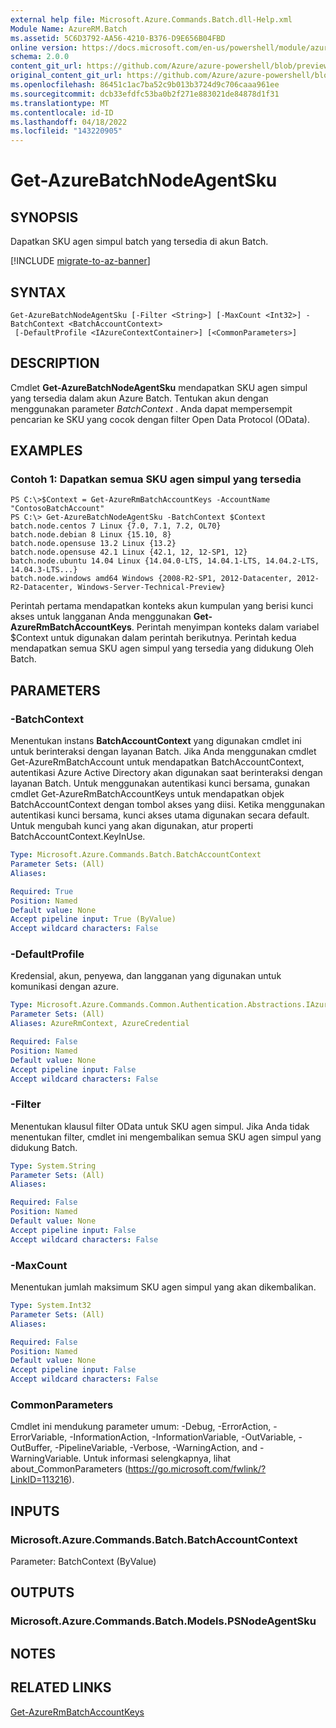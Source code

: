 ```yaml
---
external help file: Microsoft.Azure.Commands.Batch.dll-Help.xml
Module Name: AzureRM.Batch
ms.assetid: 5C6D3792-AA56-4210-B376-D9E656B04FBD
online version: https://docs.microsoft.com/en-us/powershell/module/azurerm.batch/get-azurebatchnodeagentsku
schema: 2.0.0
content_git_url: https://github.com/Azure/azure-powershell/blob/preview/src/ResourceManager/AzureBatch/Commands.Batch/help/Get-AzureBatchNodeAgentSku.md
original_content_git_url: https://github.com/Azure/azure-powershell/blob/preview/src/ResourceManager/AzureBatch/Commands.Batch/help/Get-AzureBatchNodeAgentSku.md
ms.openlocfilehash: 86451c1ac7ba52c9b013b3724d9c706caaa961ee
ms.sourcegitcommit: dcb33efdfc53ba0b2f271e883021de84878d1f31
ms.translationtype: MT
ms.contentlocale: id-ID
ms.lasthandoff: 04/18/2022
ms.locfileid: "143220905"
---
```

# Get-AzureBatchNodeAgentSku

## SYNOPSIS
Dapatkan SKU agen simpul batch yang tersedia di akun Batch.

[!INCLUDE [migrate-to-az-banner](../../includes/migrate-to-az-banner.md)]

## SYNTAX

```
Get-AzureBatchNodeAgentSku [-Filter <String>] [-MaxCount <Int32>] -BatchContext <BatchAccountContext>
 [-DefaultProfile <IAzureContextContainer>] [<CommonParameters>]
```

## DESCRIPTION
Cmdlet **Get-AzureBatchNodeAgentSku** mendapatkan SKU agen simpul yang tersedia dalam akun Azure Batch.
Tentukan akun dengan menggunakan parameter *BatchContext* .
Anda dapat mempersempit pencarian ke SKU yang cocok dengan filter Open Data Protocol (OData).

## EXAMPLES

### Contoh 1: Dapatkan semua SKU agen simpul yang tersedia
```
PS C:\>$Context = Get-AzureRmBatchAccountKeys -AccountName "ContosoBatchAccount"
PS C:\> Get-AzureBatchNodeAgentSku -BatchContext $Context 
batch.node.centos 7 Linux {7.0, 7.1, 7.2, OL70} 
batch.node.debian 8 Linux {15.10, 8} 
batch.node.opensuse 13.2 Linux {13.2} 
batch.node.opensuse 42.1 Linux {42.1, 12, 12-SP1, 12} 
batch.node.ubuntu 14.04 Linux {14.04.0-LTS, 14.04.1-LTS, 14.04.2-LTS, 14.04.3-LTS...} 
batch.node.windows amd64 Windows {2008-R2-SP1, 2012-Datacenter, 2012-R2-Datacenter, Windows-Server-Technical-Preview}
```

Perintah pertama mendapatkan konteks akun kumpulan yang berisi kunci akses untuk langganan Anda menggunakan **Get-AzureRmBatchAccountKeys**.
Perintah menyimpan konteks dalam variabel $Context untuk digunakan dalam perintah berikutnya.
Perintah kedua mendapatkan semua SKU agen simpul yang tersedia yang didukung Oleh Batch.

## PARAMETERS

### -BatchContext
Menentukan instans **BatchAccountContext** yang digunakan cmdlet ini untuk berinteraksi dengan layanan Batch.
Jika Anda menggunakan cmdlet Get-AzureRmBatchAccount untuk mendapatkan BatchAccountContext, autentikasi Azure Active Directory akan digunakan saat berinteraksi dengan layanan Batch. Untuk menggunakan autentikasi kunci bersama, gunakan cmdlet Get-AzureRmBatchAccountKeys untuk mendapatkan objek BatchAccountContext dengan tombol akses yang diisi. Ketika menggunakan autentikasi kunci bersama, kunci akses utama digunakan secara default. Untuk mengubah kunci yang akan digunakan, atur properti BatchAccountContext.KeyInUse.

```yaml
Type: Microsoft.Azure.Commands.Batch.BatchAccountContext
Parameter Sets: (All)
Aliases:

Required: True
Position: Named
Default value: None
Accept pipeline input: True (ByValue)
Accept wildcard characters: False
```

### -DefaultProfile
Kredensial, akun, penyewa, dan langganan yang digunakan untuk komunikasi dengan azure.

```yaml
Type: Microsoft.Azure.Commands.Common.Authentication.Abstractions.IAzureContextContainer
Parameter Sets: (All)
Aliases: AzureRmContext, AzureCredential

Required: False
Position: Named
Default value: None
Accept pipeline input: False
Accept wildcard characters: False
```

### -Filter
Menentukan klausul filter OData untuk SKU agen simpul.
Jika Anda tidak menentukan filter, cmdlet ini mengembalikan semua SKU agen simpul yang didukung Batch.

```yaml
Type: System.String
Parameter Sets: (All)
Aliases:

Required: False
Position: Named
Default value: None
Accept pipeline input: False
Accept wildcard characters: False
```

### -MaxCount
Menentukan jumlah maksimum SKU agen simpul yang akan dikembalikan.

```yaml
Type: System.Int32
Parameter Sets: (All)
Aliases:

Required: False
Position: Named
Default value: None
Accept pipeline input: False
Accept wildcard characters: False
```

### CommonParameters
Cmdlet ini mendukung parameter umum: -Debug, -ErrorAction, -ErrorVariable, -InformationAction, -InformationVariable, -OutVariable, -OutBuffer, -PipelineVariable, -Verbose, -WarningAction, and -WarningVariable. Untuk informasi selengkapnya, lihat about_CommonParameters (https://go.microsoft.com/fwlink/?LinkID=113216).

## INPUTS

### Microsoft.Azure.Commands.Batch.BatchAccountContext
Parameter: BatchContext (ByValue)

## OUTPUTS

### Microsoft.Azure.Commands.Batch.Models.PSNodeAgentSku

## NOTES

## RELATED LINKS

[Get-AzureRmBatchAccountKeys](./Get-AzureRmBatchAccountKeys.md)



